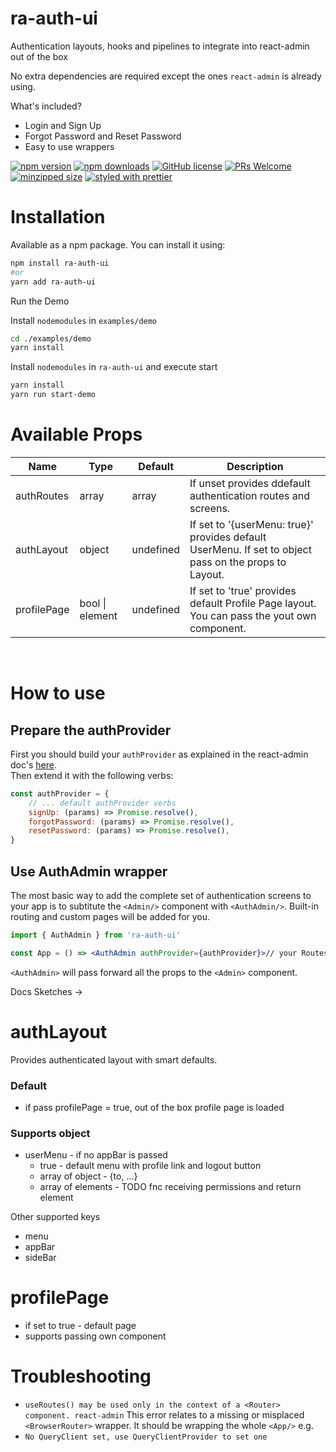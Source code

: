 # ra-auth-ui

Authentication layouts, hooks and pipelines to integrate into react-admin out of the box

No extra dependencies are required except the ones `react-admin` is already using.

What's included?

-   Login and Sign Up
-   Forgot Password and Reset Password
-   Easy to use wrappers

[![npm version](https://img.shields.io/npm/v/ra-auth-ui.svg)](https://www.npmjs.com/package/ra-auth-ui)
[![npm downloads](https://img.shields.io/npm/dm/ra-auth-ui.svg)](https://www.npmjs.com/package/ra-auth-ui)
[![GitHub license](https://img.shields.io/github/license/ValentinnDimitroff/ra-auth-ui.svg)](https://github.com/ValentinnDimitroff/ra-auth-ui/blob/master/LICENSE)
[![PRs Welcome](https://img.shields.io/badge/PRs-welcome-green.svg)](https://github.com/ValentinnDimitroff/ra-auth-ui/)
[![minzipped size](https://badgen.net/bundlephobia/minzip/ra-auth-ui)](https://bundlephobia.com/result?p=ra-auth-ui)
[![styled with prettier](https://img.shields.io/badge/styled_with-prettier-ff69b4.svg)](https://github.com/prettier/prettier)
[](https://status.david-dm.org/gh/ValentinnDimitroff/ra-auth-ui.svg)

# Installation

Available as a npm package. You can install it using:

```sh
npm install ra-auth-ui
#or
yarn add ra-auth-ui
```

Run the Demo

Install `nodemodules` in `examples/demo`

```sh 
cd ./examples/demo
yarn install
```
Install `nodemodules` in `ra-auth-ui` and execute start

```sh
yarn install 
yarn run start-demo
```

# Available Props

| Name        | Type            | Default   | Description                                                                                           |
| ----------- | --------------- | --------- | ----------------------------------------------------------------------------------------------------- |
| authRoutes  | array           | array     | If unset provides ddefault authentication routes and screens.                                         |
| authLayout  | object          | undefined | If set to '{userMenu: true}' provides default UserMenu. If set to object pass on the props to Layout. |
| profilePage | bool \| element | undefined | If set to 'true' provides default Profile Page layout. You can pass the yout own component.           |

<br/>

# How to use

## Prepare the authProvider

First you should build your `authProvider` as explained in the react-admin doc's [here](https://marmelab.com/react-admin/Authentication.html). \
Then extend it with the following verbs:

```jsx
const authProvider = {
    // ... default authProvider verbs
    signUp: (params) => Promise.resolve(),
    forgotPassword: (params) => Promise.resolve(),
    resetPassword: (params) => Promise.resolve(),
}
```

## Use AuthAdmin wrapper

The most basic way to add the complete set of authentication screens to your app is to subtitute the `<Admin/>` component with `<AuthAdmin/>`. Built-in routing and custom pages will be added for you.

```jsx
import { AuthAdmin } from 'ra-auth-ui'

const App = () => <AuthAdmin authProvider={authProvider}>// your Routes here</AuthAdmin>
```

`<AuthAdmin>` will pass forward all the props to the `<Admin>` component.

<!-- ## Change route urls

- All you have to do is subtitute the `<Admin/>` component with `<AuthAdmin/>`
- provide `authRoutes` prop

```
Example
```

## Edit auth pages style

- All you have to do is subtitute the `<Admin/>` component with `<AuthAdmin/>`
- provide `authRoutes` prop
- wrap default pages into own components

```
Example
``` -->

Docs Sketches ->

# authLayout

Provides authenticated layout with smart defaults.

### Default

-   if pass profilePage = true, out of the box profile page is loaded

### Supports object

-   userMenu - if no appBar is passed
    -   true - default menu with profile link and logout button
    -   array of object - {to, ...}
    -   array of elements - TODO fnc receiving permissions and return element

Other supported keys

-   menu
-   appBar
-   sideBar

# profilePage

-   if set to true - default page
-   supports passing own component

# Troubleshooting

-   `useRoutes() may be used only in the context of a <Router> component. react-admin`
    This error relates to a missing or misplaced `<BrowserRouter>` wrapper. It should be wrapping the whole `<App/>` e.g.
-   `No QueryClient set, use QueryClientProvider to set one`
